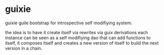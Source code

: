# guixie
guixie guile bootstrap for introspective self modifiying system.

the idea is to have it create itself
via rewrites via guix derivations
each instance can be seen as a self modifiying dao that can add functions
to itself, it composes itself and creates a new version of itself to build the next version in a chain.
